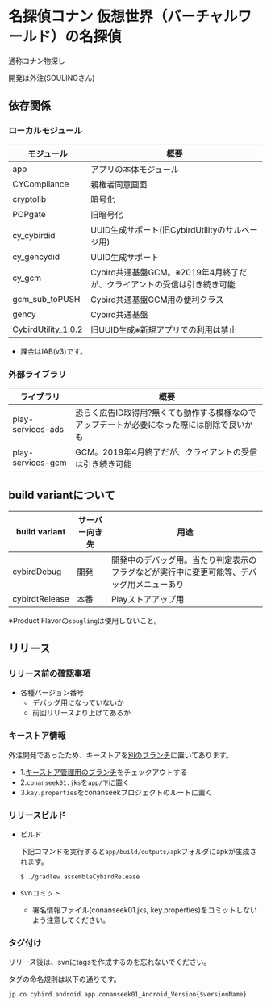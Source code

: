 # 名探偵コナン 仮想世界（バーチャルワールド）の名探偵

通称コナン物探し

開発は外注(SOULINGさん)

## 依存関係

### ローカルモジュール

|モジュール|概要|
|--|--|
|app|アプリの本体モジュール|
| CYCompliance | 親権者同意画面|
|cryptolib|暗号化|
|POPgate|旧暗号化|
|cy_cybirdid|UUID生成サポート(旧CybirdUtilityのサルベージ用)|
|cy_gencydid|UUID生成サポート|
|cy_gcm|Cybird共通基盤GCM。※2019年4月終了だが、クライアントの受信は引き続き可能|
|gcm_sub_toPUSH|Cybird共通基盤GCM用の便利クラス|
|gency|Cybird共通基盤|
|CybirdUtility_1.0.2|旧UUID生成※新規アプリでの利用は禁止|

- 課金はIAB(v3)です。

### 外部ライブラリ

|ライブラリ|概要|
|--|--|
|play-services-ads|恐らく広告ID取得用?無くても動作する模様なのでアップデートが必要になった際には削除で良いかも|
|play-services-gcm|GCM。2019年4月終了だが、クライアントの受信は引き続き可能|

## build variantについて

|build variant|サーバー向き先|用途|
|--|--|--|
|cybirdDebug|開発|開発中のデバッグ用。当たり判定表示のフラグなどが実行中に変更可能等、デバッグ用メニューあり|
|cybirdtRelease|本番|Playストアアップ用|

※Product Flavorの`sougling`は使用しないこと。

## リリース

### リリース前の確認事項

- 各種バージョン番号
  - デバッグ用になっていないか
  - 前回リリースより上げてあるか

### キーストア情報

外注開発であったため、キーストアを[別のブランチ](http://repo.sf.intra.cybird.co.jp/svn/SPMCO/branches/jp.co.cybird.android.app.conanseek01_Android_seek02/)に置いてあります。

- 1.[キーストア管理用のブランチ](http://repo.sf.intra.cybird.co.jp/svn/SPMCO/branches/jp.co.cybird.android.app.conanseek01_Android_seek02/)をチェックアウトする
- 2.`conanseek01.jks`を`app/下`に置く
- 3.`key.properties`をconanseekプロジェクトのルートに置く

### リリースビルド

- ビルド

	下記コマンドを実行すると`app/build/outputs/apk`フォルダにapkが生成されます。
	
	```
	$ ./gradlew assembleCybirdRelease
	```

- svnコミット
  - 署名情報ファイル(conanseek01.jks, key.properties)をコミットしないよう注意してください。
  
### タグ付け

リリース後は、svnにtagsを作成するのを忘れないでください。

タグの命名規則は以下の通りです。

`jp.co.cybird.android.app.conanseek01_Android_Version{$versionName}`

